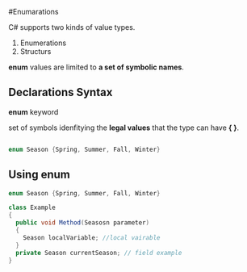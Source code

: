 #Enumarations

C# supports two kinds of value types.

1. Enumerations
2. Structurs


**enum** values are limited to **a set of symbolic names**.

## Declarations Syntax

**enum** keyword

set of symbols idenfitying the **legal values** that the type can have **{ }**.

```C#

enum Season {Spring, Summer, Fall, Winter}

```

## Using enum

```C#
enum Season {Spring, Summer, Fall, Winter}

class Example
{
  public void Method(Seasosn parameter)
  {
    Season localVariable; //local vairable
  }
  private Season currentSeason; // field example
}
````

